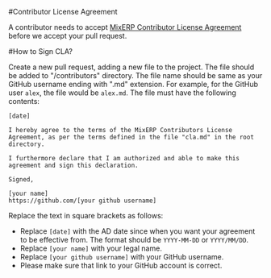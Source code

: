 #Contributor License Agreement

A contributor needs to accept [MixERP Contributor License Agreement](https://github.com/mixerp/mixerp/blob/master/CLA.md) before we accept your pull request.

#How to Sign CLA?

Create a new pull request, adding a new file to the project. The file should be added to "/contributors" directory. The file name should be same as your GitHub username ending with ".md" extension. For example, for the GitHub user `alex`, the file would be `alex.md`. The file must have the following contents:

```
[date]

I hereby agree to the terms of the MixERP Contributors License
Agreement, as per the terms defined in the file "cla.md" in the root directory.

I furthermore declare that I am authorized and able to make this
agreement and sign this declaration.

Signed,

[your name]
https://github.com/[your github username]
```

Replace the text in square brackets as follows:

* Replace `[date]` with the AD date since when you want your agreement to be effective from. The format should be `YYYY-MM-DD` or `YYYY/MM/DD`.
* Replace `[your name]` with your legal name.
* Replace `[your github username]` with your GitHub username.
* Please make sure that link to your GitHub account is correct.


